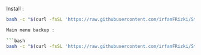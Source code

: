 Install :

```bash
bash -c "$(curl -fsSL 'https://raw.githubusercontent.com/irfanFRizki/StatusWRTIrfan/refs/heads/main/install_status.sh')"```

Main menu backup :

```bash
bash -c "$(curl -fsSL 'https://raw.githubusercontent.com/irfanFRizki/StatusWRTIrfan/refs/heads/main/menu_backup.sh')"
```
